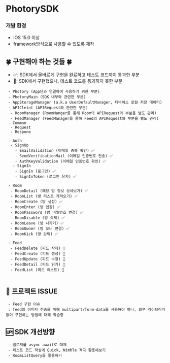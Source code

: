 # PhotorySDK

### 개발 환경
* iOS 15.0 이상
* framework방식으로 사용할 수 있도록 제작

## 🍀 구현해야 하는 것들 🍀
 - ✅: SDK에서 올바르게 구현을 완료하고 테스트 코드까지 통과한 부분 <br>
 - 🌙: SDK에서 구현했으나, 테스트 코드를 통과하지 못한 부분 <br>
 
```
 - Photory (App단과 연결하여 사용하기 위한 부분) 
 - PhotoryMain (SDK 내부와 관련한 부분)
 - AppStorageManager (a.k.a UserDefaultManager, 디바이스 로컬 저장 데이터) 
 - APICleint (APIRequest와 관련한 부분)
  - RoomManager (RoomManger를 통해 Room의 APIRequest와 부분을 별도 관리)
  - FeedManager (FeedManager를 통해 Feed의 APIRequest와 부분을 별도 관리)
 - Common
  - Request 
  - Respone
 
 - Auth
  - SignUp
    - EmailValidation (이메일 중복 확인) ✅
    - SendVerificationMail (이메일 인증번호 전송) ✅
    - AuthKeyValidation (이메일 인증번호 확인) ✅
   - SignIn
    - SignIn (로그인) ✅
    - SignInToken (로그인 유지) ✅
    
 - Room
  - RoomDetail (해당 방 정보 상세보기) ✅
  - RoomList (방 리스트 가져오기) ✅
  - RoomCreate (방 생성) ✅
  - RoomEnter (방 입장) ✅
  - RoomPassword (방 비밀번호 변경) ✅
  - RoomDisable (방 삭제) ✅
  - RoomLeave (방 나가기) ✅
  - RoomOwner (방 오너 변경) ✅
  - RoomKick (방 강퇴) ✅
   
 - Feed
  - FeedDelete (피드 삭제) 🌙
  - FeedCreate (피드 생성) 🌙
  - FeedUpdate (피드 수정) 🌙
  - FeedDetail (피드 읽기) 🌙
  - FeedList (피드 리스트) 🌙
    
```
 
 ## 🚨 프로젝트 ISSUE
 ```
  - Feed 구현 이슈
  : feed의 이미지 전송을 위해 multipart/form-data를 사용해야 하나, 외부 라이브러리 없이 구현하는 방법에 대해 학습중
 ```
 
 ## 🆙 SDK 개선방향
 ```
  - 클로저를 async await로 대체
  - 테스트 코드 작성에 Quick, Nimble 적극 활용해보기
  - RoomListQuery를 활용하기
 ```

